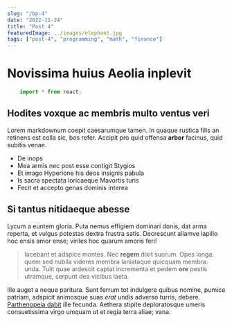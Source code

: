 ```yaml
---
slug: "/bp-4"
date: "2022-11-24"
title: "Post 4"
featuredImage: ../images/elephant.jpg
tags: ["post-4", "programming", "math", "finance"]
---
```

Novissima huius Aeolia inplevit
===============================

```js
    import * from react;
```

Hodites voxque ac membris multo ventus veri
-------------------------------------------

Lorem markdownum coepit caesarumque tamen. In quaque rustica filis an retinens
est colla sic, bos refer. Accipit pro quid offensa __arbor__ facinus, quid
subitis venae.

- De inops
- Mea armis nec post esse contigit Stygios
- Et imago Hyperione his deos insignis pabula
- Is sacra spectata loricaeque Mavortis turis
- Fecit et accepto genas dominis interea

Si tantus nitidaeque abesse
---------------------------

Lycum a euntem gloria. Puta nemus effigiem dominari donis, dat arma reperta, et
vulgus potestas dextra frustra satis. Decrescunt aliamve lapillo hoc ensis amor
ense; viriles hoc quarum amoris feri!

> Iacebant et adspice montes. Nec __regem__ dixit suorum. Opes longa: quem sed
> nubila videres membra laniataque quicquam membra: unda. Tulit quae ardescit
> captat incrementa et pedem __ore__ pestis utramque, serpunt dea vicibus laeta.

Ille auget a neque paritura. Sunt ferrum tot indulgere quibus nomine, pumice
patriam, adspicit animosque suas _erat_ undis adverso turris, debere.
[Parthenopeia dabit] ille fecunda. Aethera stipite deploratosque umeris
consuetissima virgo umquam ut et regia terra aliae; vana.

[Parthenopeia dabit]: http://www.cum.io/